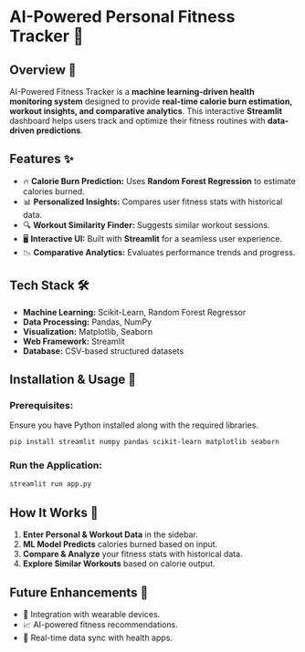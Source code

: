 # AI-Powered Personal Fitness Tracker 💪

## Overview 🚀
AI-Powered Fitness Tracker is a **machine learning-driven health monitoring system** designed to provide **real-time calorie burn estimation, workout insights, and comparative analytics**. This interactive **Streamlit** dashboard helps users track and optimize their fitness routines with **data-driven predictions**.

## Features ✨
- 🔥 **Calorie Burn Prediction:** Uses **Random Forest Regression** to estimate calories burned.
- 📊 **Personalized Insights:** Compares user fitness stats with historical data.
- 🔍 **Workout Similarity Finder:** Suggests similar workout sessions.
- 🖥️ **Interactive UI:** Built with **Streamlit** for a seamless user experience.
- 📉 **Comparative Analytics:** Evaluates performance trends and progress.

## Tech Stack 🛠️
- **Machine Learning:** Scikit-Learn, Random Forest Regressor
- **Data Processing:** Pandas, NumPy
- **Visualization:** Matplotlib, Seaborn
- **Web Framework:** Streamlit
- **Database:** CSV-based structured datasets

## Installation & Usage 📌
### Prerequisites:
Ensure you have Python installed along with the required libraries.

```bash
pip install streamlit numpy pandas scikit-learn matplotlib seaborn
```

### Run the Application:
```bash
streamlit run app.py
```

## How It Works 🔄
1. **Enter Personal & Workout Data** in the sidebar.
2. **ML Model Predicts** calories burned based on input.
3. **Compare & Analyze** your fitness stats with historical data.
4. **Explore Similar Workouts** based on calorie output.

## Future Enhancements 🚧
- 📌 Integration with wearable devices.
- 📈 AI-powered fitness recommendations.
- 🔄 Real-time data sync with health apps.
